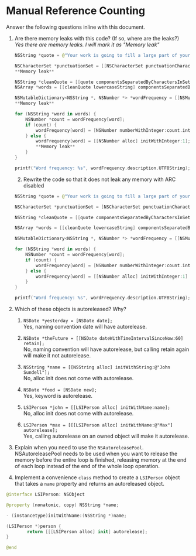 # Manual Reference Counting

Answer the following questions inline with this document.

1. Are there memory leaks with this code? (If so, where are the leaks?)<br/>
_Yes there are memory leaks. I will mark it as "Memory leak"_
	```swift
	NSString *quote = @"Your work is going to fill a large part of your life, and the only way to be truly satisfied is to do what you believe is great work. And the only way to do great work is to love what you do. If you haven't found it yet, keep looking. Don't settle. As with all matters of the heart, you'll know when you find it. - Steve Jobs";

	NSCharacterSet *punctuationSet = [[NSCharacterSet punctuationCharacterSet] retain];  
	**Memory leak**

	NSString *cleanQuote = [[quote componentsSeparatedByCharactersInSet:punctuationSet] componentsJoinedByString:@""];
	NSArray *words = [[cleanQuote lowercaseString] componentsSeparatedByString:@" "];

	NSMutableDictionary<NSString *, NSNumber *> *wordFrequency = [[NSMutableDictionary alloc] init];  
	**Memory leak**

	for (NSString *word in words) {
		NSNumber *count = wordFrequency[word];
		if (count) {
			wordFrequency[word] = [NSNumber numberWithInteger:count.integerValue + 1];
		} else {
			wordFrequency[word] = [[NSNumber alloc] initWithInteger:1];  
			**Memory leak**
		}
	}

	printf("Word frequency: %s", wordFrequency.description.UTF8String);
	```

	2. Rewrite the code so that it does not leak any memory with ARC disabled

	```swift
	NSString *quote = @"Your work is going to fill a large part of your life, and the only way to be truly satisfied is to do what you believe is great work. And the only way to do great work is to love what you do. If you haven't found it yet, keep looking. Don't settle. As with all matters of the heart, you'll know when you find it. - Steve Jobs";

	NSCharacterSet *punctuationSet = [NSCharacterSet punctuationCharacterSet];

	NSString *cleanQuote = [[quote componentsSeparatedByCharactersInSet:punctuationSet] componentsJoinedByString:@""];

	NSArray *words = [[cleanQuote lowercaseString] componentsSeparatedByString:@" "];

	NSMutableDictionary<NSString *, NSNumber *> *wordFrequency = [[NSMutableDictionary alloc] init] autorelease;

	for (NSString *word in words) {
		NSNumber *count = wordFrequency[word];
		if (count) {
			wordFrequency[word] = [NSNumber numberWithInteger:count.integerValue + 1];
		} else {
			wordFrequency[word] = [[NSNumber alloc] initWithInteger:1] autorelease;
		}
	}

	printf("Word frequency: %s", wordFrequency.description.UTF8String);
	```

2. Which of these objects is autoreleased?  Why?

	1. `NSDate *yesterday = [NSDate date];`  
	Yes, naming convention date will have autorelease.

	2. `NSDate *theFuture = [[NSDate dateWithTimeIntervalSinceNow:60] retain];`  
	No, naming convention will have autorelease, but calling retain again will make it not autorelease.

	3. `NSString *name = [[NSString alloc] initWithString:@"John Sundell"];`  
	No, alloc init does not come with autorelease.

	4. `NSDate *food = [NSDate new];`  
	Yes, keyword is autorelease.

	5. `LSIPerson *john = [[LSIPerson alloc] initWithName:name];`  
	No, alloc init does not come with autorelease.

	6. `LSIPerson *max = [[[LSIPerson alloc] initWithName:@"Max"] autorelease];`  
	Yes, calling autorelease on an owned object will make it autorelease.

3. Explain when you need to use the `NSAutoreleasePool`.  
NSAutoreleasePool needs to be used when you want to release the memory before the entire loop is finished, releasing memory at the end of each loop instead of the end of the whole loop operation.


4. Implement a convenience `class` method to create a `LSIPerson` object that takes a `name` property and returns an autoreleased object.

```swift
@interface LSIPerson: NSObject

@property (nonatomic, copy) NSString *name;

- (instancetype)initWithName:(NSString *)name;

(LSIPerson *)person {
		return [[[LSIPerson alloc] init] autorelease];
}

@end
```

